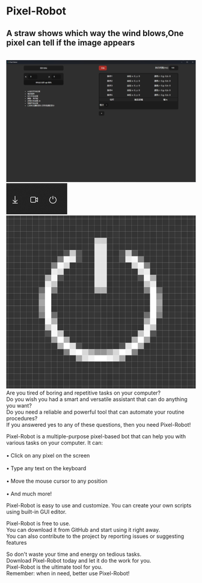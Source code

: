 # Pixel-Robot
<h2>A straw shows which way the wind blows,One pixel can tell if the image appears</h2><br/>
<img src="https://raw.githubusercontent.com/44vogan/Pixel-Robot/main/Screenshot.png" alt="Screen shot"><br/>
<img src="https://raw.githubusercontent.com/44vogan/Pixel-Robot/main/img.png" alt="Screen shot"><br/>
<img src="https://raw.githubusercontent.com/44vogan/Pixel-Robot/main/pixel.png" alt="Screen shot"><br/>
Are you tired of boring and repetitive tasks on your computer? <br/>
Do you wish you had a smart and versatile assistant that can do anything you want? <br/>
Do you need a reliable and powerful tool that can automate your routine procedures? <br/>
If you answered yes to any of these questions, then you need Pixel-Robot!<br/>

Pixel-Robot is a multiple-purpose pixel-based bot that can help you with various tasks on your computer. It can:<br/>
<br/>
•  Click on any pixel on the screen<br/>
<br/>
•  Type any text on the keyboard<br/>
<br/>
•  Move the mouse cursor to any position<br/>
<br/>
•  And much more!<br/>

Pixel-Robot is easy to use and customize. You can create your own scripts using built-in GUI editor. <br/>

Pixel-Robot is free to use.<br/>
You can download it from GitHub and start using it right away. <br/>
You can also contribute to the project by reporting issues or suggesting features<br/>

So don't waste your time and energy on tedious tasks.<br/>
Download Pixel-Robot today and let it do the work for you. <br/>
Pixel-Robot is the ultimate tool for you.<br/>
Remember: when in need, better use Pixel-Robot!
